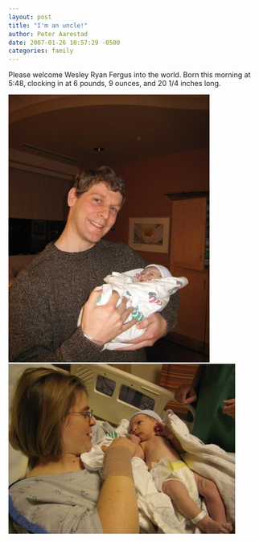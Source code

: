 ```yaml
---
layout: post
title: "I'm an uncle!"
author: Peter Aarestad
date: 2007-01-26 10:57:29 -0500
categories: family
---
```


Please welcome Wesley Ryan Fergus into the world. Born this morning at 5:48, clocking in at 6 pounds, 9 ounces, and 20 1/4 inches long.

<img title="Patrick and Wesley" alt="Patrick and Wesley" src="/assets/images/patrickandwes.jpg" />

<img title="Katie and Wesley" alt="Katie and Wesley" src="/assets/images/katieandwes.jpg" />
